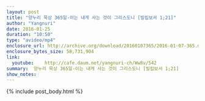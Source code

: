 ```yaml
---
layout: post
title: "양누리 묵상 365일-이는 내게 사는 것이 그리스도니 [빌립보서 1;21]"
author: "Yangnuri"
date: 2016-01-25
duration: "10:50"
type: "avideo/mp4"
enclosure_url: http://archive.org/download/20160107365/2016-01-07-365.mp4
enclosure_bytes_size: 58,731,904       
link:
  youtube:    http://cafe.daum.net/yangnuri-ch/Ww8v/542
summary:  양누리 묵상 365일-이는 내게 사는 것이 그리스도니 [빌립보서 1;21]
show_notes:
---
```

{% include post_body.html %}

